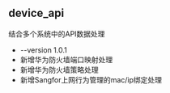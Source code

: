 ## device_api
结合多个系统中的API数据处理

*  --version 1.0.1
*  新增华为防火墙端口映射处理
*  新增华为防火墙策略处理
*  新增Sangfor上网行为管理的mac/ip绑定处理
